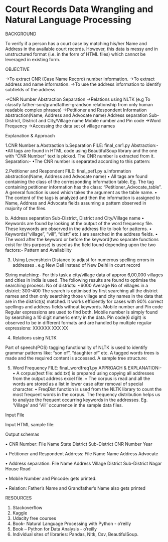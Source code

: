 # Court Records Data Wrangling and Natural Language Processing

BACKGROUND

To verify if a person has a court case by matching his/her Name and Address in the available court records.
However, this data is messy and in unstructured format (i.e. in the form of HTML files) which cannot be leveraged in existing form.

OBJECTIVE

->To extract CNR (Case Name Record) number information.
->To extract address and name information.
->To use the address information to identify subfields of the address

->CNR Number
    Abstraction
    Separation
->Relations using NLTK 
  (e.g To classify father-son/grandfather-grandson relationship from only human readable complex phrases) 
->Petitioner and Respondent 
    Information abstraction(Name, Address and Advocate name)
    Address separation
      Sub-District, District and City/Village name
    Mobile number and Pin code
->Word Frequency
->Accessing the data set of village names

 
Explanation & Approach

1.CNR Number
 a.Abstraction
 b.Separation
FILE: final_cnr1.py
Abstraction:-
•All <span>  tags are found in HTML code using BeautifulSoup library and the one with “CNR Number” text is picked.
 The CNR number is extracted from it.
Separation:-
•The CNR number is separated according to this pattern:
  

2.Petitioner and Respondent 
FILE: final_pet1.py
  a.Information abstraction(Name, Address and Advocate name)
  • All <span> tags are found containing the class of the corresponding information table. 
   Eg. The tag containing petitioner information has the class: “Petitioner_Advocate_table”. 
   A general function is used which takes the argument as the table name.
  • The content of the tags is analyzed and then the information is assigned to Name, Address 
   and Advocate fields assuming a pattern observed in majority of the files.

b. Address separation
   Sub-District, District and City/Village name
   • Keywords are found by looking at the output of the word frequency file.
     These keywords are observed in the address file to look for patterns.
   • Keywords(“village”, “vill”, “distt” etc.)  are searched in the address fields.
   • The word after the keyword or before the keyword(two separate functions exist for this purpose) is used as the field found depending upon the two factors:-
  Pattern and Availability

3. Using Levenshtein Distance to adjust for numerous spelling errors in addresses .
   e.g New Deli instead of New Delhi in court record
   

  String matching:-
For this task a city/village data of approx 6,00,000 villages and cities in India is used. 
The following results are found to optimise the searching process:
No of districts: ~6000
Average No of villages in a district: 300-400
The search is optimised by first searching all the district names and then only searching those village 
and city names in the data that are in the district(s) matched. It works efficiently for cases with 90% correct
spellings and address fields without keywords. 
   Mobile number and Pin code
Regular expressions are used to find both. 
Mobile number is simply found by searching a 10 digit numeric entry in the data.
Pin code(6 digit) is observed to be in different formats and are handled by multiple regular expressions:
	XXXXXX
	XXX XX

4. Relations using NLTK

Part of speech(POS) tagging functionality of NLTK is used to identify grammar patterns like: “son of”, “daughter of” etc.
A tagged words trees is made and the required content is accessed. A sample tree structure:

 
5. Word Frequency
FILE: final_wordfreq1.py 
APPROACH & EXPLANATION:-
• A corpus(text file: add.txt) is prepared using copying all addresses from the output address excel file.
• The corpus is read and all the words are stored as a list in lower case after removal of special character.
• FreqDist function is used from the NLTK library to count the most frequent words in the corpus. 
  The frequency distribution helps us to analyze the frequent occurring keywords in the addresses. 
  Eg. ‘Village’ and ‘Vill’ occurrence in the sample data files. 

Input File

Input HTML sample  file:


Output schemas

• CNR Number:
File Name  State  District Sub-District  CNR Number  Year
					

• Petitioner and Respondent Address:
File Name   Name  Address  Advocate
			

• Address separation:
File Name   Address  Village District  Sub-District  Nagar  House Road
							

• Mobile Number and Pincode: gets printed.

• Relation: Father’s Name and Grandfather’s Name also gets printed 


RESOURCES

1. Stackoverflow
2. Kaggle
3. Udacity free courses
4. Book- Natural Language Processing with Python - o’reilly
5. Book – Python for Data Analysis - o’reilly
6. Individual sites of libraries: Pandas, Nltk, Csv, BeautifulSoup.


